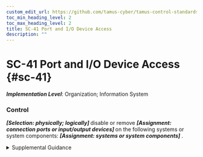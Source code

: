 ```yaml
---
custom_edit_url: https://github.com/tamus-cyber/tamus-control-standards/tree/main/content/tamus.edu/TAMUS_profile.xml
toc_min_heading_level: 2
toc_max_heading_level: 2
title: SC-41 Port and I/O Device Access
description: ""
---
```


# SC-41 Port and I/O Device Access {#sc-41}

_**Implementation Level**_: Organization; Information System

### Control

 <strong> <em>[Selection: physically; logically]</em> </strong> disable or remove <strong> <em>[Assignment: connection ports or input/output devices]</em> </strong> on the following systems or system components: <strong> <em>[Assignment: systems or system components]</em> </strong>.

<details>
  <summary>Supplemental Guidance</summary>

Connection ports include Universal Serial Bus (USB), Thunderbolt, and Firewire (IEEE 1394). Input/output (I/O) devices include compact disc and digital versatile disc drives. Disabling or removing such connection ports and I/O devices helps prevent the exfiltration of information from systems and the introduction of malicious code from those ports or devices. Physically disabling or removing ports and/or devices is the stronger action.

</details>

